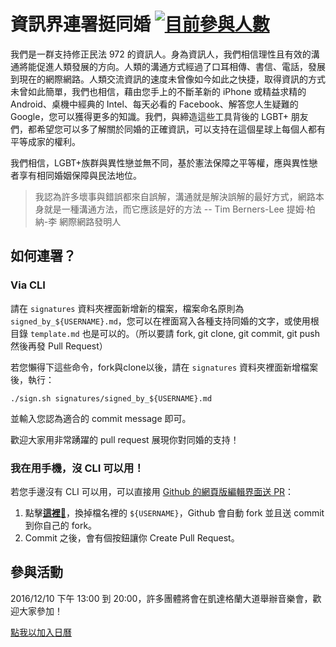 # 資訊界連署挺同婚 [![目前參與人數](https://img.shields.io/github/contributors/RainbowEngineer/taiwan_love_wins.svg?label=%E7%9B%AE%E5%89%8D%E5%8F%83%E8%88%87%E4%BA%BA%E6%95%B8)](https://github.com/RainbowEngineer/taiwan_love_wins/graphs/contributors)

我們是一群支持修正民法 972 的資訊人。身為資訊人，我們相信理性且有效的溝通將能促進人類發展的方向。人類的溝通方式經過了口耳相傳、書信、電話，發展到現在的網際網路。人類交流資訊的速度未曾像如今如此之快捷，取得資訊的方式未曾如此簡單，我們也相信，藉由您手上的不斷革新的 iPhone 或精益求精的 Android、桌機中經典的 Intel、每天必看的 Facebook、解答您人生疑難的 Google，您可以獲得更多的知識。我們，與締造這些工具背後的 LGBT+ 朋友們，都希望您可以多了解關於同婚的正確資訊，可以支持在這個星球上每個人都有平等成家的權利。

我們相信，LGBT+族群與異性戀並無不同，基於憲法保障之平等權，應與異性戀者享有相同婚姻保障與民法地位。

> 我認為許多壞事與錯誤都來自誤解，溝通就是解決誤解的最好方式，網路本身就是一種溝通方法，而它應該是好的方法
> -- Tim Berners-Lee 提姆·柏納-李 網際網路發明人

## 如何連署？

### Via CLI

請在 `signatures` 資料夾裡面新增新的檔案，檔案命名原則為 `signed_by_${USERNAME}.md`，您可以在裡面寫入各種支持同婚的文字，或使用根目錄 `template.md` 也是可以的。（所以要請 fork, git clone, git commit, git push 然後再發 Pull Request）

若您懶得下這些命令，fork與clone以後，請在 `signatures` 資料夾裡面新增檔案後，執行：

    ./sign.sh signatures/signed_by_${USERNAME}.md

並輸入您認為適合的 commit message 即可。

歡迎大家用非常踴躍的 pull request 展現你對同婚的支持！

### 我在用手機，沒 CLI 可以用！

若您手邊沒有 CLI 可以用，可以直接用 [Github 的網頁版編輯界面送 PR](https://help.github.com/articles/editing-files-in-another-user-s-repository/)：

1. 點擊[**這裡**:pencil:](https://github.com/RainbowEngineer/taiwan_love_wins/new/master?filename=signatures/signed_by_${USERNAME}.md)，換掉檔名裡的 `${USERNAME}`，Github 會自動 fork 並且送 commit 到你自己的 fork。
2. Commit 之後，會有個按鈕讓你 Create Pull Request。

## 參與活動

2016/12/10 下午 13:00 到 20:00，許多團體將會在凱達格蘭大道舉辦音樂會，歡迎大家參加！

<a href="http://www.google.com/calendar/event?
action=TEMPLATE
&text=1210%20%E8%AE%93%E7%94%9F%E5%91%BD%E4%B8%8D%E5%86%8D%E9%80%9D%E5%8E%BB%EF%BC%8C%E7%82%BA%E5%A9%9A%E5%A7%BB%E5%B9%B3%E6%AC%8A%E7%AB%99%E5%87%BA%E4%BE%86%20%E9%9F%B3%E6%A8%82%E6%9C%83
&dates=20161210T050000Z/20161210T120000Z
&details=https%3A%2F%2Fwww.facebook.com%2Fevents%2F608609792656897%2F%0A%0A%E7%B6%93%E9%81%8E%E5%85%A9%E5%A0%B4%E5%85%AC%E8%81%BD%E6%9C%83%EF%BC%8C%E5%A9%9A%E5%A7%BB%E5%B9%B3%E6%AC%8A%E7%9A%84%E6%B0%91%E6%B3%95%E4%BF%AE%E6%AD%A3%E6%A1%88%E5%8D%B3%E5%B0%87%E7%B9%BC%E7%BA%8C%E5%9C%A8%E5%A7%94%E5%93%A1%E6%9C%83%E4%B8%AD%E5%AF%A9%E8%AD%B0%EF%BC%8C%E5%80%BC%E6%AD%A4%E5%90%8C%E6%99%82%EF%BC%8C%E6%88%91%E5%80%91%E5%8D%BB%E7%9C%8B%E8%A6%8B%E6%AD%A7%E8%A6%96%E8%AC%A0%E8%A8%80%E4%BB%8D%E7%84%B6%E6%BC%AB%E5%A4%A9%E5%82%B3%E4%BD%88%20%EF%BC%8C%E4%B8%8D%E5%83%85%E5%B0%8D%E5%90%8C%E5%BF%97%E6%97%8F%E7%BE%A4%E9%80%A0%E6%88%90%E5%9A%B4%E9%87%8D%E5%82%B7%E5%AE%B3%EF%BC%8C%E6%9B%B4%E6%8C%91%E8%B5%B7%E5%8F%B0%E7%81%A3%E7%A4%BE%E6%9C%83%E7%9A%84%E5%B0%8D%E7%AB%8B%E3%80%82%E5%9F%B7%E6%94%BF%E9%BB%A8%E9%81%B8%E5%89%8D%E4%BF%A1%E8%AA%93%E6%97%A6%E6%97%A6%E8%90%BD%E5%AF%A6%E5%A9%9A%E5%A7%BB%E5%B9%B3%E6%AC%8A%EF%BC%8C%E5%8D%BB%E4%BC%BC%E4%B9%8E%E5%9B%A0%E7%82%BA%E5%8F%8D%E5%90%8C%E6%96%B9%E6%8A%B9%E9%BB%91%E8%88%87%E6%83%A1%E6%84%8F%EF%BC%8C%E6%B5%AE%E7%8F%BE%E4%BA%86%E5%8F%A6%E7%AB%8B%E5%B0%88%E6%B3%95%E7%9A%84%E5%8B%95%E6%90%96%E6%84%8F%E5%9C%96%E3%80%82%20%0A%0A%E5%90%8C%E5%BF%97%E5%80%91%E5%BF%8D%E7%84%A1%E5%8F%AF%E5%BF%8D%EF%BC%8C%E7%9F%AD%E7%9F%AD%E5%85%A9%E5%A4%A9%E9%80%8F%E9%81%8E%E7%B6%B2%E8%B7%AF%E7%B7%8A%E6%80%A5%E5%8B%95%E5%93%A1%EF%BC%8C%E5%8D%B3%E5%9C%A8%E7%AB%8B%E6%B3%95%E9%99%A2%E6%96%BC1128%E7%AC%AC%E4%BA%8C%E5%A0%B4%E5%90%8C%E6%80%A7%E5%A9%9A%E5%A7%BB%E5%85%AC%E8%81%BD%E6%9C%83%E6%99%82%EF%BC%8C%E4%BE%86%E8%87%AA%E5%8F%B0%E7%81%A3%E5%90%84%E5%9C%B0%E8%81%9A%E9%9B%86%E4%B8%89%E8%90%AC%E4%BA%BA%E5%A1%9E%E7%88%86%E7%AB%8B%E6%B3%95%E9%99%A2%E9%9D%92%E5%B3%B6%E6%9D%B1%E8%B7%AF%E5%81%B4%EF%BC%8C%E4%BB%A5%E5%AF%A6%E9%9A%9B%E8%A1%8C%E5%8B%95%E5%91%8A%E8%A8%B4%E6%94%BF%E5%BA%9C%EF%BC%9A%E4%BA%BA%E6%AC%8A%E7%84%A1%E6%B3%95%E9%80%80%E8%AE%93%EF%BC%8C%E5%90%8C%E5%BF%97%E4%B8%8D%E6%98%AF%E4%BA%8C%E7%AD%89%E5%85%AC%E6%B0%91%E3%80%82%20%0A%0A%E7%84%B6%E8%80%8C%E9%80%99%E4%B8%A6%E9%9D%9E%E5%A9%9A%E5%A7%BB%E5%B9%B3%E6%AC%8A%E6%88%B0%E5%BD%B9%E7%9A%84%E6%9C%80%E7%B5%82%E7%AB%A0%EF%BC%8C%E5%8D%B1%E6%A9%9F%E5%B0%9A%E6%9C%AA%E8%A7%A3%E9%99%A4%EF%BC%81%E8%AB%8B%E5%90%84%E4%BD%8D%E5%A4%A5%E4%BC%B4%E4%B8%8D%E8%A6%81%E9%AC%86%E6%87%88%EF%BC%8C%E8%AB%8B%E6%8C%81%E7%BA%8C%E7%9B%A3%E7%9D%A3%E6%94%BF%E5%BA%9C%E5%85%8C%E7%8F%BE%E9%81%B8%E5%89%8D%E6%89%BF%E8%AB%BE%EF%BC%8C%E8%AB%8B%E6%8C%81%E7%BA%8C%E7%B9%83%E7%B7%8A%E7%A5%9E%E7%B6%93%E6%8A%B5%E6%8A%97%E7%A4%BE%E6%9C%83%E6%AD%A7%E8%A6%96%EF%BC%8C%E7%82%BA%E4%BA%86%E5%B7%B2%E7%B6%93%E9%80%9D%E5%8E%BB%E7%9A%84%E7%94%9F%E5%91%BD%EF%BC%8C%E6%9B%B4%E7%82%BA%E4%BA%86%E5%9B%A0%E7%82%BA%E6%80%A7%E5%88%A5%E6%B0%A3%E8%B3%AA%E7%89%B9%E6%AE%8A%E8%80%8C%E9%9D%A2%E5%B0%8D%E6%9A%B4%E5%8A%9B%E5%B0%8D%E5%BE%85%E7%9A%84%E7%94%9F%E5%91%BD%EF%BC%81%20%0A%0A12%E6%9C%8810%E6%97%A5(%E6%98%9F%E6%9C%9F%E5%85%AD)%E4%B8%96%E7%95%8C%E4%BA%BA%E6%AC%8A%E6%97%A5%EF%BC%8C%E9%82%80%E8%AB%8B%E6%89%80%E6%9C%891128%E5%9C%A8%E7%8F%BE%E5%A0%B4%E5%A0%85%E6%8C%81%E5%A5%AE%E6%88%B0%E7%9A%84%E4%BA%BA%EF%BC%8C%E4%B9%9F%E9%82%80%E8%AB%8B1128%E5%9B%A0%E7%82%BA%E4%B8%8A%E7%8F%AD%E7%84%A1%E6%B3%95%E5%88%B0%E5%A0%B4%EF%BC%8C%E4%BE%9D%E7%84%B6%E5%BF%83%E5%BF%83%E5%BF%B5%E5%BF%B5%E5%A9%9A%E5%A7%BB%E5%B9%B3%E6%AC%8A%E7%9A%84%E6%AF%8F%E5%80%8B%E5%A4%A5%E4%BC%B4%E3%80%82%20%0A%0A%E3%80%8C%E8%AE%93%E7%94%9F%E5%91%BD%E4%B8%8D%E5%86%8D%E9%80%9D%E5%8E%BB%EF%BC%8C%E7%82%BA%E5%A9%9A%E5%A7%BB%E5%B9%B3%E6%AC%8A%E7%AB%99%E5%87%BA%E4%BE%86%E3%80%8D%E9%9F%B3%E6%A8%82%E6%9C%83%20%0A%E6%99%82%E9%96%93%3A12%E6%9C%8810%E6%97%A5(%E6%98%9F%E6%9C%9F%E5%85%AD)%E4%B8%8B%E5%8D%88%E4%B8%80%E9%BB%9E%E5%85%A5%E5%A0%B4%EF%BC%8C%E4%B8%8B%E5%8D%88%E4%B8%89%E9%BB%9E%E9%96%8B%E5%A7%8B%EF%BC%8C%E6%99%9A%E9%96%93%E5%85%AB%E9%BB%9E%E7%B5%90%E6%9D%9F%E3%80%82%20%0A%E5%9C%B0%E9%BB%9E%3A%E5%87%B1%E9%81%94%E6%A0%BC%E8%98%AD%E5%A4%A7%E9%81%93%20%0A%0A%E8%AB%8B%E5%92%8C%E6%88%91%E5%80%91%E5%9C%A8%E4%B8%80%E8%B5%B7%EF%BC%81%E3%80%8C%E8%AE%93%E7%94%9F%E5%91%BD%E4%B8%8D%E5%86%8D%E9%80%9D%E5%8E%BB%EF%BC%8C%E7%82%BA%E5%A9%9A%E5%A7%BB%E5%B9%B3%E6%AC%8A%E7%AB%99%E5%87%BA%E4%BE%86%E3%80%8D%E9%9F%B3%E6%A8%82%E6%9C%83%EF%BC%8C%E7%8F%BE%E5%A0%B4%E5%B0%87%E6%9C%89%E9%99%90%E5%AE%9A%E5%BD%A9%E8%99%B9%E5%B0%8F%E7%89%A9%E7%BE%A9%E8%B3%A3%EF%BC%8C%E4%B8%A6%E9%82%80%E8%AB%8B%E5%90%84%E7%95%8C%E9%9F%B3%E6%A8%82%E4%BA%BA%E6%8C%BA%E5%90%8C%E5%BF%97%EF%BC%8C%E9%82%80%E8%AB%8B%E6%89%80%E6%9C%89%E7%9A%84%E5%8F%B0%E7%81%A3%E5%85%AC%E6%B0%91%E8%88%87%E6%88%91%E5%80%91%E4%B8%80%E8%B5%B7%EF%BC%8C%E7%9B%B8%E6%8C%BA%E7%82%BA%E5%B9%B3%E6%AC%8A%EF%BC%8C%E5%85%A8%E6%B0%91%E6%92%90%E5%90%8C%E5%BF%97%EF%BC%81%EF%BC%81%20%0A%0A%E4%B8%BB%E8%BE%A6%E5%96%AE%E4%BD%8D%3A%20%0A%E5%8F%B0%E7%81%A3%E5%90%8C%E5%BF%97%E8%AB%AE%E8%A9%A2%E7%86%B1%E7%B7%9A%0A%E5%8F%B0%E7%81%A3%E5%90%8C%E5%BF%97%E5%AE%B6%E5%BA%AD%E6%AC%8A%E7%9B%8A%E4%BF%83%E9%80%B2%E6%9C%83%0A%E5%A9%A6%E5%A5%B3%E6%96%B0%E7%9F%A5%E5%9F%BA%E9%87%91%E6%9C%83%20%0A%E5%90%8C%E5%BF%97%E4%BA%BA%E6%AC%8A%E6%B3%95%E6%A1%88%E9%81%8A%E8%AA%AA%E8%81%AF%E7%9B%9F%20%0AQueermosa%20Awards%20%E9%85%B7%E6%91%A9%E6%B2%99%E7%8D%8E%0A%E5%90%8C%E5%85%89%E5%90%8C%E5%BF%97%E9%95%B7%E8%80%81%E6%95%99%E6%9C%83%0A%E7%9C%9F%E5%85%89%E7%A6%8F%E9%9F%B3%E6%95%99%E6%9C%83%0A%0A(%E4%B8%BB%E8%BE%A6%E5%96%AE%E4%BD%8D%E6%8C%81%E7%BA%8C%E5%A2%9E%E5%8A%A0%E4%B8%AD)%0A%0A12%2F10%20%E2%80%9CCherish%20Every%20Life%2C%20Support%20Marriage%20Equality%E2%80%9D%20Concert%0AWhen%3A%20Dec.%2010th%20(Sat.).%20Entry%20from%2013%3A00%2C%20performance%20starts%20at%2015%3A00%2C%20till%2020%3A00%0AWhere%3A%20Ketagalan%20Boulevard%2C%20Taipei%0A%0APlease%20join%20us!%20With%20a%20charity%20sale%20of%20rainbow%20merchandise%2C%20%E2%80%9CCherish%20Every%20Life%2C%20Support%20Marriage%20Equality%E2%80%9D%20Concert%20gathers%20musicians%20to%20express%20their%20support%20for%20the%20LGBT%20community.%20We%20invite%20every%20Taiwanese%20citizen%20to%20join%20us.%20Support%20equality%2C%20support%20LGBT!%0A%0AHosted%20by%3A%20%0ATaiwan%20Tonzhi%20Hotline%20Association%0ATaiwan%20LGBT%20Family%20Rights%20Advocacy%20Association%0AAwakening%20Foundation%0AThe%20Lobby%20Alliance%20for%20LGBT%20Human%20Rights%0AQueermosa%20Awards%0ATong-Kwang%20Light%20House%20Presbyterian%20Church%0ATrue%20Light%20Gospel%20Church
&location=%E5%87%B1%E9%81%94%E6%A0%BC%E8%98%AD%E5%A4%A7%E9%81%93
&trp=true
&sprop=https://www.facebook.com/events/608609792656897/
&sprop=name:"
target="_blank" rel="nofollow">點我以加入日曆</a>
